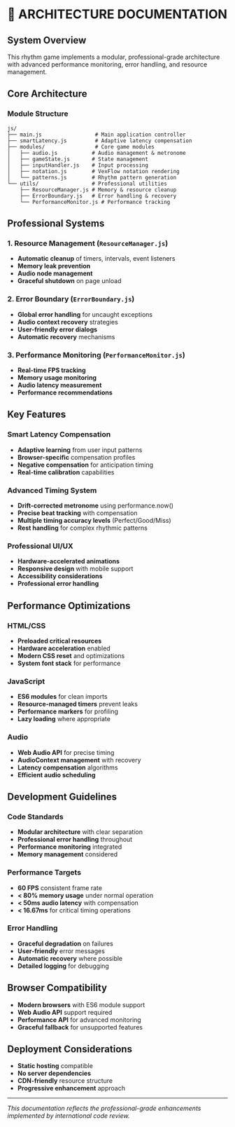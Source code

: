 # 🎵 ARCHITECTURE DOCUMENTATION

## System Overview
This rhythm game implements a modular, professional-grade architecture with advanced performance monitoring, error handling, and resource management.

## Core Architecture

### Module Structure
```
js/
├── main.js                 # Main application controller
├── smartLatency.js         # Adaptive latency compensation
├── modules/                # Core game modules
│   ├── audio.js           # Audio management & metronome
│   ├── gameState.js       # State management
│   ├── inputHandler.js    # Input processing
│   ├── notation.js        # VexFlow notation rendering
│   └── patterns.js        # Rhythm pattern generation
└── utils/                 # Professional utilities
    ├── ResourceManager.js # Memory & resource cleanup
    ├── ErrorBoundary.js   # Error handling & recovery
    └── PerformanceMonitor.js # Performance tracking
```

## Professional Systems

### 1. Resource Management (`ResourceManager.js`)
- **Automatic cleanup** of timers, intervals, event listeners
- **Memory leak prevention**
- **Audio node management**
- **Graceful shutdown** on page unload

### 2. Error Boundary (`ErrorBoundary.js`)
- **Global error handling** for uncaught exceptions
- **Audio context recovery** strategies
- **User-friendly error dialogs**
- **Automatic recovery** mechanisms

### 3. Performance Monitoring (`PerformanceMonitor.js`)
- **Real-time FPS tracking**
- **Memory usage monitoring**
- **Audio latency measurement**
- **Performance recommendations**

## Key Features

### Smart Latency Compensation
- **Adaptive learning** from user input patterns
- **Browser-specific** compensation profiles
- **Negative compensation** for anticipation timing
- **Real-time calibration** capabilities

### Advanced Timing System
- **Drift-corrected metronome** using performance.now()
- **Precise beat tracking** with compensation
- **Multiple timing accuracy levels** (Perfect/Good/Miss)
- **Rest handling** for complex rhythmic patterns

### Professional UI/UX
- **Hardware-accelerated animations**
- **Responsive design** with mobile support
- **Accessibility considerations**
- **Professional error handling**

## Performance Optimizations

### HTML/CSS
- **Preloaded critical resources**
- **Hardware acceleration** enabled
- **Modern CSS reset** and optimizations
- **System font stack** for performance

### JavaScript
- **ES6 modules** for clean imports
- **Resource-managed timers** prevent leaks
- **Performance markers** for profiling
- **Lazy loading** where appropriate

### Audio
- **Web Audio API** for precise timing
- **AudioContext management** with recovery
- **Latency compensation** algorithms
- **Efficient audio scheduling**

## Development Guidelines

### Code Standards
- **Modular architecture** with clear separation
- **Professional error handling** throughout
- **Performance monitoring** integrated
- **Memory management** considered

### Performance Targets
- **60 FPS** consistent frame rate
- **< 80% memory usage** under normal operation
- **< 50ms audio latency** with compensation
- **< 16.67ms** for critical timing operations

### Error Handling
- **Graceful degradation** on failures
- **User-friendly** error messages
- **Automatic recovery** where possible
- **Detailed logging** for debugging

## Browser Compatibility
- **Modern browsers** with ES6 module support
- **Web Audio API** support required
- **Performance API** for advanced monitoring
- **Graceful fallback** for unsupported features

## Deployment Considerations
- **Static hosting** compatible
- **No server dependencies**
- **CDN-friendly** resource structure
- **Progressive enhancement** approach

---
*This documentation reflects the professional-grade enhancements implemented by international code review.*
